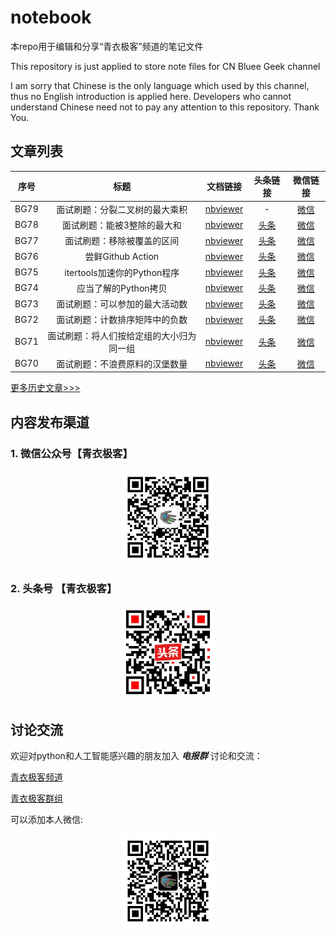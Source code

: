# notebook

本repo用于编辑和分享“青衣极客”频道的笔记文件

This repository is just applied to store note files for CN Bluee Geek channel

I am sorry that Chinese is the only language which used by this channel, thus no English introduction is applied here. Developers who cannot understand Chinese need not to pay any attention to this repository. Thank You.

## 文章列表

|序号|标题|文档链接|头条链接|微信链接|
|:---:|:---:|:---:|:---:|:---:|
|BG79|面试刷题：分裂二叉树的最大乘积|[nbviewer](https://nbviewer.jupyter.org/github/cnbluegeek/notebook/blob/master/src/BG79-leetcode-q1339-max_product.ipynb)|-|[微信](https://mp.weixin.qq.com/s/svDYMz8ch1-L5XaFhoc54g)|
|BG78|面试刷题：能被3整除的最大和|[nbviewer](https://nbviewer.jupyter.org/github/cnbluegeek/notebook/blob/master/src/BG78-leetcode-q1262-divide-3.ipynb)|[头条](http://toutiao.com/item/6810770484955709963/)|[微信](https://mp.weixin.qq.com/s/FiSLqpGMY3b134QFsYDLLw)|
|BG77|面试刷题：移除被覆盖的区间|[nbviewer](https://nbviewer.jupyter.org/github/cnbluegeek/notebook/blob/master/src/BG77-leetcode-q1288-interval.ipynb)|[头条](http://toutiao.com/item/6810606519738958339/)|[微信](https://mp.weixin.qq.com/s/GQlvS5rk4DDQJ7JtKmKGtA)|
|BG76|尝鲜Github Action|[nbviewer](https://nbviewer.jupyter.org/github/cnbluegeek/notebook/blob/master/src/BG76-%E5%B0%9D%E9%B2%9Cgithub_action.ipynb)|[头条](http://toutiao.com/item/6809879830566273549/)|[微信](https://mp.weixin.qq.com/s/9klEeE88nAhC4Vbvhvc4XQ)|
|BG75| itertools加速你的Python程序|[nbviewer](https://nbviewer.jupyter.org/github/cnbluegeek/notebook/blob/master/src/BG75-itertools%E5%8A%A0%E9%80%9F%E4%BD%A0%E7%9A%84Python%E7%A8%8B%E5%BA%8F.ipynb)|[头条](http://toutiao.com/item/6802876997929271815/)|[微信](https://mp.weixin.qq.com/s/fVZrLGcJeB00spdaYkpCsQ)|
|BG74| 应当了解的Python拷贝|[nbviewer](https://nbviewer.jupyter.org/github/cnbluegeek/notebook/blob/master/src/BG74-%E5%BA%94%E5%BD%93%E4%BA%86%E8%A7%A3%E7%9A%84Python%E6%8B%B7%E8%B4%9D.ipynb)|[头条](http://toutiao.com/item/6802406999477715460/)|[微信](https://mp.weixin.qq.com/s/3vmUyT8XAqPLNkE5QYPeMw)|
|BG73| 面试刷题：可以参加的最大活动数|[nbviewer](https://nbviewer.jupyter.org/github/cnbluegeek/notebook/blob/master/src/BG73-leetcode-q1353.ipynb)|[头条](http://toutiao.com/item/6802405073688199684/)|[微信](https://mp.weixin.qq.com/s/eRa1dvoYDEY4S22o0ZAq0g)|
|BG72| 面试刷题：计数排序矩阵中的负数|[nbviewer](https://nbviewer.jupyter.org/github/cnbluegeek/notebook/blob/master/src/BG72-leetcode-q1351.ipynb)|[头条](http://toutiao.com/item/6802037216009781771/)|[微信](https://mp.weixin.qq.com/s/FkPo8tl_as61LijYjCaxUA)|
|BG71| 面试刷题：将人们按给定组的大小归为同一组|[nbviewer](https://nbviewer.jupyter.org/github/cnbluegeek/notebook/blob/master/src/BG71-leetcode-q1282.ipynb)|[头条](http://toutiao.com/item/6801703619054797325/)|[微信](https://mp.weixin.qq.com/s/nJCNa3InsT85ER2JQD6f9Q)|
|BG70| 面试刷题：不浪费原料的汉堡数量|[nbviewer](https://nbviewer.jupyter.org/github/cnbluegeek/notebook/blob/master/src/BG70_leetcode-q1276.ipynb)|[头条](http://toutiao.com/item/6801697280555483662/)|[微信](https://mp.weixin.qq.com/s/NL2Fg_le_8uQiYM6NMDNKg)|

[更多历史文章>>>](https://cnbluegeek.github.io/article.html)

## 内容发布渠道

### 1. 微信公众号【青衣极客】

<div style="text-align:center;width:100%;"><img width="150" height="150" src="src/images/spread/wechat-public-qr.jpg" /></div>

### 2. 头条号 【青衣极客】

<div style="text-align:center;width:100%;"><img width="150" height="150" src="src/images/spread/toutiao-cnbluegeek.jpeg" /></div>

## 讨论交流

 欢迎对python和人工智能感兴趣的朋友加入 ***电报群*** 讨论和交流：

[青衣极客频道](https://t.me/cnbluegeek)

[青衣极客群组](https://t.me/cnbluegeek_group)

可以添加本人微信:

<div style="text-align:center;width:100%;"><img width="150" height="150" src="src/images/spread/cnbluegeek-qr.jpeg" /></div>
